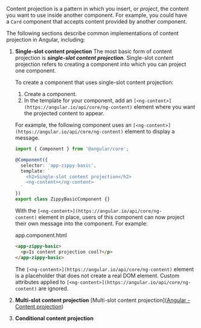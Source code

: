 Content projection is a pattern in which you insert, or _project_, the content you want to use inside another component. For example, you could have a `Card` component that accepts content provided by another component.

The following sections describe common implementations of content projection in Angular, including:
1. **Single-slot content projection**
	The most basic form of content projection is **_single-slot content projection_**. Single-slot content projection refers to creating a component into which you can project one component.
	
	To create a component that uses single-slot content projection:
	
	1. Create a component.
	2. In the template for your component, add an `[<ng-content>](https://angular.io/api/core/ng-content)` element where you want the projected content to appear.
	
	For example, the following component uses an `[<ng-content>](https://angular.io/api/core/ng-content)` element to display a message.
	
	```ts
	import { Component } from '@angular/core';
	
	@Component({
	  selector: 'app-zippy-basic',
	  template: `
	    <h2>Single-slot content projection</h2>
	    <ng-content></ng-content>
	  `
	})
	export class ZippyBasicComponent {}
	```
	
	With the `[<ng-content>](https://angular.io/api/core/ng-content)` element in place, users of this component can now project their own message into the component. For example:
	
	app.component.html
	
	```html
	<app-zippy-basic>
	  <p>Is content projection cool?</p>
	</app-zippy-basic>
	```
	
	The `[<ng-content>](https://angular.io/api/core/ng-content)` element is a placeholder that does not create a real DOM element. Custom attributes applied to `[<ng-content>](https://angular.io/api/core/ng-content)` are ignored.
2. **Multi-slot content projection** [Multi-slot content projection]([Angular - Content projection](https://angular.io/guide/content-projection#multi-slot-content-projection))
3. **Conditional content projection**
